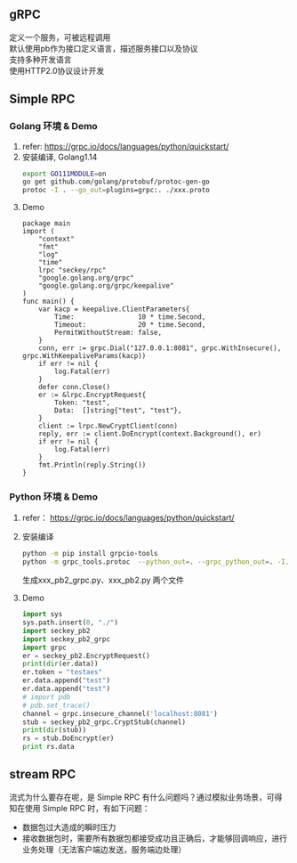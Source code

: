 ## gRPC
定义一个服务，可被远程调用  
默认使用pb作为接口定义语言，描述服务接口以及协议  
支持多种开发语言  
使用HTTP2.0协议设计开发

## Simple RPC
### Golang 环境 & Demo
1. refer: https://grpc.io/docs/languages/python/quickstart/
2. 安装编译, Golang1.14
   ``` bash
   export GO111MODULE=on 
   go get github.com/golang/protobuf/protoc-gen-go
   protoc -I . --go_out=plugins=grpc:. ./xxx.proto
   ```
3. Demo
    ``` Golang
    package main
    import (
        "context"
        "fmt"
        "log"
        "time"
        lrpc "seckey/rpc"
        "google.golang.org/grpc"
        "google.golang.org/grpc/keepalive"
    )
    func main() {
        var kacp = keepalive.ClientParameters{
            Time:                10 * time.Second,
            Timeout:             20 * time.Second,
            PermitWithoutStream: false,
        }
        conn, err := grpc.Dial("127.0.0.1:8081", grpc.WithInsecure(), grpc.WithKeepaliveParams(kacp))
        if err != nil {
            log.Fatal(err)
        }
        defer conn.Close()
        er := &lrpc.EncryptRequest{
            Token: "test",
            Data:  []string{"test", "test"},
        }
        client := lrpc.NewCryptClient(conn)
        reply, err := client.DoEncrypt(context.Background(), er)
        if err != nil {
            log.Fatal(err)
        }
        fmt.Println(reply.String())
    }
    ```

### Python 环境 & Demo
1. refer： https://grpc.io/docs/languages/python/quickstart/
2. 安装编译
   ``` bash
   python -m pip install grpcio-tools
   python -m grpc_tools.protoc  --python_out=. --grpc_python_out=. -I. xxx.proto
   ```
   生成xxx_pb2_grpc.py、xxx_pb2.py 两个文件

3. Demo
    ``` Python 2.7
    import sys
    sys.path.insert(0, "./")
    import seckey_pb2
    import seckey_pb2_grpc
    import grpc
    er = seckey_pb2.EncryptRequest()
    print(dir(er.data))
    er.token = "testaes"
    er.data.append("test")
    er.data.append("test")
    # import pdb
    # pdb.set_trace()
    channel = grpc.insecure_channel('localhost:8081')
    stub = seckey_pb2_grpc.CryptStub(channel)
    print(dir(stub))
    rs = stub.DoEncrypt(er)
    print rs.data
    ```

## stream RPC

流式为什么要存在呢，是 Simple RPC 有什么问题吗？通过模拟业务场景，可得知在使用 Simple RPC 时，有如下问题：  
- 数据包过大造成的瞬时压力
- 接收数据包时，需要所有数据包都接受成功且正确后，才能够回调响应，进行业务处理（无法客户端边发送，服务端边处理）
